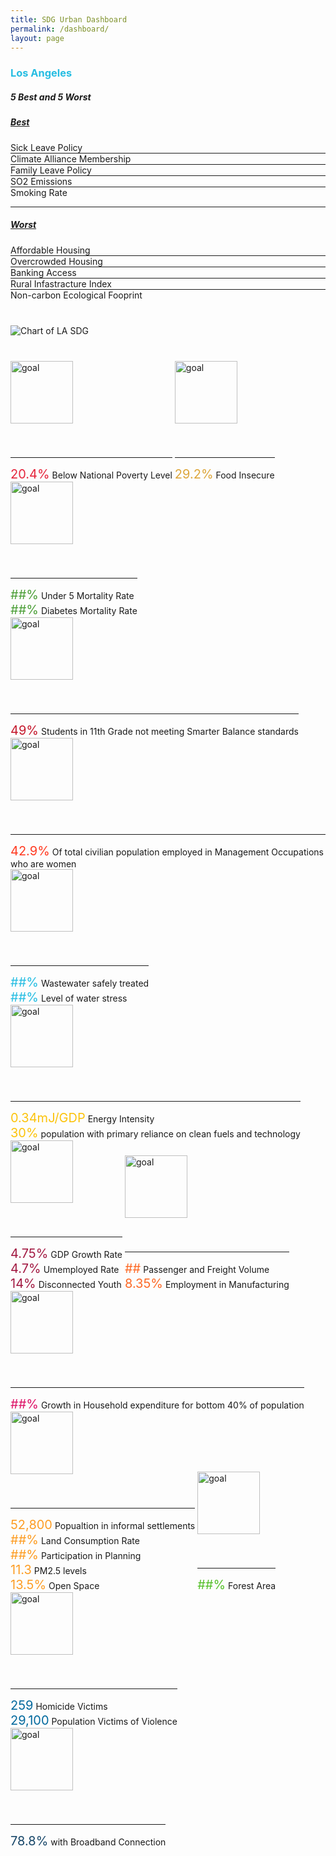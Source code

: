 ```yaml
---
title: SDG Urban Dashboard
permalink: /dashboard/
layout: page
---
```


<h3 style="color:#26BDE2">Los Angeles</h3>

<div class="container-fluid">
  <div class="row justify-content-center">
    <!-- City Average -->
    <div class="col-md-4">
      <canvas id="doughnut-chart" width="800" height="450"></canvas>
    </div>
    <div class="col-md-4">
      <!-- Reporting Status -->
      <canvas id="doughnut-chart2" width="800" height="450"></canvas>
    </div>
    <!-- 5 Best and 5 Worst -->
    <div class="col-xs-12 col-md-4">
      <div id="accordion">
        <div class="card">
          <div class="card-header" id="heading-1">
            <h5 class="accordion-header">
              5 Best and 5 Worst
            </h5>
          </div>
          <div
            id="collapse-1"
            class="collapse show"
            data-parent="#accordion"
            aria-labelledby="heading-1"
            style="margin-bottom:40px;"
          >
            <!-- <div class="card-body"> -->
            <div id="accordion-1">
              <div class="card">
                <div class="card-header" id="heading-1-1">
                  <h5 class="mb-0">
                    <a
                      class="collapsed"
                      role="button"
                      data-toggle="collapse"
                      href="#collapse-1-1"
                      aria-expanded="false"
                      aria-controls="collapse-1-1"
                    >
                      Best
                    </a>
                  </h5>
                </div>
                <div
                  id="collapse-1-1"
                  class="collapse"
                  data-parent="#accordion-1"
                  aria-labelledby="heading-1-1"
                >
                  <div class="card-body">
                    Sick Leave Policy
                  </div>
                  <hr style="margin:0" />
                  <div class="card-body">
                    Climate Alliance Membership
                  </div>
                  <hr style="margin:0" />
                  <div class="card-body">
                    Family Leave Policy
                  </div>
                  <hr style="margin:0" />
                  <div class="card-body">
                    SO2 Emissions
                  </div>
                  <hr style="margin:0" />
                  <div class="card-body">
                    Smoking Rate
                  </div>
                </div>
              </div>
              <hr />
              <div class="card">
                <div class="card-header" id="heading-1-2">
                  <h5 class="mb-0">
                    <a
                      class="collapsed"
                      role="button"
                      data-toggle="collapse"
                      href="#collapse-1-2"
                      aria-expanded="false"
                      aria-controls="collapse-1-2"
                    >
                      Worst
                    </a>
                  </h5>
                </div>
                <div
                  id="collapse-1-2"
                  class="collapse"
                  data-parent="#accordion-1"
                  aria-labelledby="heading-1-2"
                >
                  <div class="card-body">
                    Affordable Housing
                  </div>
                  <hr style="margin:0" />
                  <div class="card-body">
                    Overcrowded Housing
                  </div>
                  <hr style="margin:0" />
                  <div class="card-body">
                    Banking Access
                  </div>
                  <hr style="margin:0" />
                  <div class="card-body">
                    Rural Infastracture Index
                  </div>
                  <hr style="margin:0" />
                  <div class="card-body">
                    Non-carbon Ecological Fooprint
                  </div>
                </div>
              </div>
            </div>
            <!-- </div> -->
          </div>
        </div>
      </div>
    </div>
  </div>
  <!-- Chart -->
  <div class="col-xs-12 col-md-4">
    <img
      src="/open-sdg-site-starter/assets/img/Chart.png"
      style="display:inline-block; vertical-align:top; margin-bottom:40px"
      alt="Chart of LA SDG"
      class="chartImage"
    />
  </div>

  <!-- Progress Bars and Percentage Data For Each SDG -->
  <div class="row justify-content-center">
    <div class="col-xs-12 col-md-4" style="display:inline-block;">
      <img
        style="height:100px; width:100px; vertical-align:top; margin-bottom:40px;"
        alt="goal"
        src="https://www.un.org/sustainabledevelopment/wp-content/uploads/2019/08/E-Goal-01-1024x1024.png"
      />
      <div class="text-percentages">
        <hr class="slash-1" style="color:#E5243B" />
        <span style="font-size:20px; color:#E5243B">20.4%</span>
        <span>Below National Poverty Level</span>
      </div>
    </div>
    <div class="col-xs-12 col-md-4" style="display:inline-block;">
      <img
        style="height:100px; width:100px; vertical-align:top; margin-bottom:40px;"
        alt="goal"
        src="https://www.un.org/sustainabledevelopment/wp-content/uploads/2019/08/E-Goal-02-1024x1024.png"
      />
      <div class="text-percentages">
        <hr class="slash-1" style="color:#DDA63A" />
        <span style="font-size:20px; color:#DDA63A">29.2%</span>
        <span>Food Insecure</span>
      </div>
    </div>
    <div class="col-xs-12 col-md-4" style="display:inline-block;">
      <img
        style="height:100px; width:100px; vertical-align:top; margin-bottom:40px;"
        alt="goal"
        src="https://www.un.org/sustainabledevelopment/wp-content/uploads/2019/08/E-Goal-03-1024x1024.png"
      />
      <div class="text-percentages">
        <hr class="slash-1" style="color:#4C9F38" />
        <span style="font-size:20px; color:#4C9F38">##%</span>
        <span>Under 5 Mortality Rate</span>
        <br />
        <span style="font-size:20px; color:#4C9F38">##%</span>
        <span>Diabetes Mortality Rate</span>
      </div>
    </div>
  </div>
  <div class="row justify-content-center">
    <div class="col-xs-12 col-md-4" style="display:inline-block;">
      <img
        style="height:100px; width:100px; vertical-align:top; margin-bottom:40px;"
        alt="goal"
        src="https://www.un.org/sustainabledevelopment/wp-content/uploads/2019/08/E-Goal-04-1024x1024.png"
      />
      <div class="text-percentages">
        <hr class="slash-1" style="color:#C5192D" />
        <span style="font-size:20px; color:#C5192D">49%</span>
        <span
          >Students in 11th Grade not meeting Smarter Balance standards</span
        >
      </div>
    </div>
    <div class="col-xs-12 col-md-4" style="display:inline-block;">
      <img
        style="height:100px; width:100px; vertical-align:top; margin-bottom:40px;"
        alt="goal"
        src="https://www.un.org/sustainabledevelopment/wp-content/uploads/2019/08/E-Goal-05-1024x1024.png"
      />
      <div class="text-percentages">
        <hr class="slash-1" style="color:#FF3A21" />
        <span style="font-size:20px; color:#FF3A21">42.9%</span>
        <span>
          Of total civilian population employed in Management Occupations who
          are women
        </span>
      </div>
    </div>
    <div class="col-xs-12 col-md-4" style="display:inline-block;">
      <img
        style="height:100px; width:100px; vertical-align:top; margin-bottom:40px;"
        alt="goal"
        src="https://www.un.org/sustainabledevelopment/wp-content/uploads/2019/08/E-Goal-06-1024x1024.png"
      />
      <div class="text-percentages">
        <hr class="slash-1" style="color:#26BDE2" />
        <span style="font-size:20px; color:#26BDE2">##%</span>
        <span>Wastewater safely treated</span>
        <br />
        <span style="font-size:20px; color:#26BDE2">##%</span>
        <span>Level of water stress</span>
      </div>
    </div>
  </div>
  <div class="row justify-content-center">
    <div class="col-xs-12 col-md-4" style="display:inline-block;">
      <img
        style="height:100px; width:100px; vertical-align:top; margin-bottom:40px;"
        alt="goal"
        src="https://www.un.org/sustainabledevelopment/wp-content/uploads/2019/08/E-Goal-07-1024x1024.png"
      />
      <div class="text-percentages">
        <hr class="slash-1" style="color:#FCC30B" />
        <span style="font-size:20px; color:#FCC30B">0.34mJ/GDP</span>
        <span>Energy Intensity</span>
        <br />
        <span style="font-size:20px; color:#FCC30B">30%</span>
        <span
          >population with primary reliance on clean fuels and technology</span
        >
      </div>
    </div>
    <div class="col-xs-12 col-md-4" style="display:inline-block;">
      <img
        style="height:100px; width:100px; vertical-align:top; margin-bottom:40px;"
        alt="goal"
        src="https://www.un.org/sustainabledevelopment/wp-content/uploads/2019/08/E-Goal-08-1024x1024.png"
      />
      <div class="text-percentages">
        <hr class="slash-1" style="color:#A21942" />
        <span style="font-size:20px; color:#A21942">4.75%</span>
        <span>GDP Growth Rate</span>
        <br />
        <span style="font-size:20px; color:#A21942">4.7%</span>
        <span>Umemployed Rate</span>
        <br />
        <span style="font-size:20px; color:#A21942">14%</span>
        <span>Disconnected Youth</span>
      </div>
    </div>
    <div class="col-xs-12 col-md-4" style="display:inline-block;">
      <img
        style="height:100px; width:100px; vertical-align:top; margin-bottom:40px;"
        alt="goal"
        src="https://www.un.org/sustainabledevelopment/wp-content/uploads/2019/08/E-Goal-09-1024x1024.png"
      />
      <div class="text-percentages">
        <hr class="slash-1" style="color:#FD6925" />
        <span style="font-size:20px; color:#FD6925">##</span>
        <span>Passenger and Freight Volume</span>
        <br />
        <span style="font-size:20px; color:#FD6925">8.35%</span>
        <span>Employment in Manufacturing</span>
      </div>
    </div>
  </div>

  <div class="row justify-content-center">
    <div class="col-xs-12 col-md-4" style="display:inline-block;">
      <img
        style="height:100px; width:100px; vertical-align:top; margin-bottom:40px;"
        alt="goal"
        src="https://www.un.org/sustainabledevelopment/wp-content/uploads/2019/08/E-Goal-10-1024x1024.png"
      />
      <div class="text-percentages">
        <hr class="slash-1" style="color:#DD1367" />
        <span style="font-size:20px; color:#DD1367">##%</span>
        <span
          >Growth in Household expenditure for bottom 40% of population</span
        >
      </div>
    </div>
    <div class="col-xs-12 col-md-4" style="display:inline-block;">
      <img
        style="height:100px; width:100px; vertical-align:top; margin-bottom:40px;"
        alt="goal"
        src="https://www.un.org/sustainabledevelopment/wp-content/uploads/2019/08/E-Goal-11-1024x1024.png"
      />
      <div class="text-percentages">
        <hr class="slash-1" style="color:#FD9D24" />
        <div class="col-6">
          <span style="font-size:20px; color:#FD9D24">52,800</span>
          <span>Popualtion in informal settlements</span>
          <br />
          <span style="font-size:20px; color:#FD9D24">##%</span>
          <span>Land Consumption Rate</span>
          <br />
          <span style="font-size:20px; color:#FD9D24">##%</span>
          <span>Participation in Planning</span>
        </div>
        <div class="col-6">
          <span style="font-size:20px; color:#FD9D24">11.3</span>
          <span>PM2.5 levels</span>
          <br />
          <span style="font-size:20px; color:#FD9D24">13.5%</span>
          <span>Open Space</span>
        </div>
      </div>
    </div>
    <div class="col-xs-12 col-md-4" style="display:inline-block;">
      <img
        style="height:100px; width:100px; vertical-align:top; margin-bottom:40px;"
        alt="goal"
        src="https://www.un.org/sustainabledevelopment/wp-content/uploads/2019/08/E-Goal-15-1024x1024.png"
      />
      <div class="text-percentages">
        <hr class="slash-1" style="color:#56C02B" />
        <span style="font-size:20px; color:#56C02B">##%</span>
        <span>Forest Area</span>
      </div>
    </div>
  </div>
  <div class="row justify-content-center">
    <div class="col-xs-12 col-md-4" style="display:inline-block;">
      <img
        style="height:100px; width:100px; vertical-align:top; margin-bottom:40px;"
        alt="goal"
        src="https://www.un.org/sustainabledevelopment/wp-content/uploads/2019/08/E-Goal-16-1024x1024.png"
      />
      <div class="text-percentages">
        <hr class="slash-1" style="color:#00689D" />
        <span style="font-size:20px; color:#00689D">259</span>
        <span>Homicide Victims</span>
        <br />
        <span style="font-size:20px; color:#00689D">29,100</span>
        <span>Population Victims of Violence</span>
      </div>
    </div>
    <div class="col-xs-12 col-md-4" style="display:inline-block;">
      <img
        style="height:100px; width:100px; vertical-align:top; margin-bottom:40px;"
        alt="goal"
        src="https://www.un.org/sustainabledevelopment/wp-content/uploads/2019/08/E-Goal-17-1024x1024.png"
      />
      <div class="text-percentages">
        <hr class="slash-1" style="color:#19486A" />
        <span style="font-size:20px; color:#19486A">78.8%</span>
        <span>with Broadband Connection</span>
      </div>
    </div>
  </div>
  <script>
    new Chart(document.getElementById("doughnut-chart"), {
      type: "doughnut",
      data: {
        labels: ["City Average Score", "Other Cities"],
        datasets: [
          {
            label: "City Average Score",
            backgroundColor: ["#26BDE2", "#C0C0C0"],
            data: [0.55, 0.45]
          }
        ]
      },
      options: {
        title: {
          display: true,
          text: "City Average Score"
        },
        tooltips: {
          callbacks: {
            label: function(tooltipItem, data) {
              var dataset = data.datasets[tooltipItem.datasetIndex];
              var meta = dataset._meta[Object.keys(dataset._meta)[0]];
              var total = meta.total;
              var currentValue = dataset.data[tooltipItem.index];
              var percentage = parseFloat(
                ((currentValue / total) * 100).toFixed(1)
              );
              return currentValue + " (" + percentage + "%)";
            },
            title: function(tooltipItem, data) {
              return data.labels[tooltipItem[0].index];
            }
          }
        }
      }
    });
    new Chart(document.getElementById("doughnut-chart2"), {
      type: "doughnut",
      data: {
        labels: ["Reported online", "Exploring Data Sources"],
        datasets: [
          {
            label: "Reporting Status",
            backgroundColor: ["#5cb85c", "#E27874"],
            data: [0.47, 0.53]
          }
        ]
      },
      options: {
        title: {
          display: true,
          text: "Reporting Status"
        },
        tooltips: {
          callbacks: {
            label: function(tooltipItem, data) {
              var dataset = data.datasets[tooltipItem.datasetIndex];
              var meta = dataset._meta[Object.keys(dataset._meta)[0]];
              var total = meta.total;
              var currentValue = dataset.data[tooltipItem.index];
              var percentage = parseFloat(
                ((currentValue / total) * 100).toFixed(1)
              );
              return currentValue + " (" + percentage + "%)";
            },
            title: function(tooltipItem, data) {
              return data.labels[tooltipItem[0].index];
            }
          }
        }
      }
    });
  </script>
</div>
